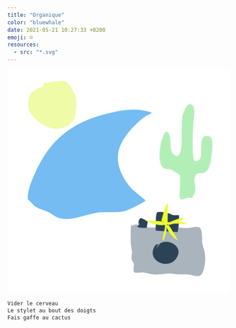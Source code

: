 ```yaml
---
title: "Organique"
color: "bluewhale"
date: 2021-05-21 10:27:33 +0200
emoji: ☺️
resources:
  - src: "*.svg"
---
```


![](ocean.svg)

```
Vider le cerveau
Le stylet au bout des doigts
Fais gaffe au cactus
```